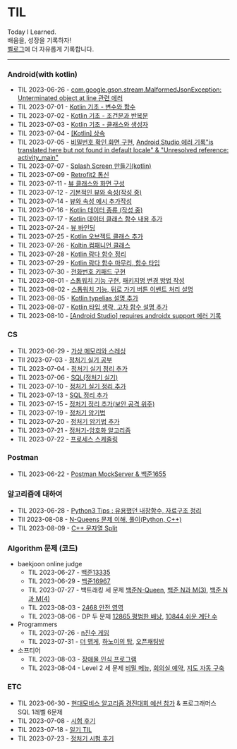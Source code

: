 # TIL

Today I Learned.  
배움을, 성장을 기록하자!  
[벨로그](https://velog.io/@kuronuma_daisy)에 더 자유롭게 기록합니다.


---  

### Android(with kotlin)
* TIL 2023-06-26 - [com.google.gson.stream.MalformedJsonException: Unterminated object at line 관련 에러](https://github.com/yndoo/TIL/blob/main/Android/com.google.gson.stream.MalformedJsonException%3A%20Unterminated%20object%20at%20line%20%EA%B4%80%EB%A0%A8%20%EC%97%90%EB%9F%AC.md)
* TIL 2023-07-01 - [Kotlin 기초 - 변수와 함수](https://github.com/yndoo/TIL/blob/main/Android/Kotlin%20%EA%B8%B0%EC%B4%88%20-%20%EB%B3%80%EC%88%98%EC%99%80%20%ED%95%A8%EC%88%98.md)
* TIL 2023-07-02 - [Kotlin 기초 - 조건문과 반복문](https://github.com/yndoo/TIL/blob/main/Android/Kotlin%20%EA%B8%B0%EC%B4%88%20-%20%EC%A1%B0%EA%B1%B4%EB%AC%B8%EA%B3%BC%20%EB%B0%98%EB%B3%B5%EB%AC%B8.md)
* TIL 2023-07-03 - [Kotlin 기초 - 클래스와 생성자](https://github.com/yndoo/TIL/blob/main/Android/Kotlin%20%EA%B8%B0%EC%B4%88%20-%20%ED%81%B4%EB%9E%98%EC%8A%A4%EC%99%80%20%EC%83%9D%EC%84%B1%EC%9E%90.md)
* TIL 2023-07-04 - [[Kotlin] 상속](https://github.com/yndoo/TIL/blob/main/Android/%5BKotlin%5D%20%EC%83%81%EC%86%8D.md)
* TIL 2023-07-05 - [비밀번호 확인 화면 구현](https://github.com/yndoo/AndroidPracticeProjects/tree/master/pw_view), [Android Studio 에러 기록"is translated here but not found in default locale" & "Unresolved reference: activity_main"](https://github.com/yndoo/TIL/blob/main/Android/Android%20Studio%20%EC%97%90%EB%9F%AC%20%22is%20translated%20here%20but%20not%20found%20in%20default%20locale%22%20%26%20%22Unresolved%20reference%3A%20activity_main%22.md)
* TIL 2023-07-07 - [Splash Screen 만들기(kotlin)](https://github.com/yndoo/TIL/blob/main/Android/Splash%20Screen%20%EB%A7%8C%EB%93%A4%EA%B8%B0(kotlin).md)
* TIL 2023-07-09 - [Retrofit2 통신](https://github.com/yndoo/TIL/blob/main/Android/Retrofit2%20%ED%86%B5%EC%8B%A0.md)
* TIL 2023-07-11 - [뷰 클래스와 화면 구성](https://github.com/yndoo/TIL/blob/main/Android/%EB%B7%B0%20%ED%81%B4%EB%9E%98%EC%8A%A4%EC%99%80%20%ED%99%94%EB%A9%B4%20%EA%B5%AC%EC%84%B1.md)
* TIL 2023-07-12 - [기본적인 뷰와 속성(작성 중)](https://velog.io/@kuronuma_daisy/android7)
* TIL 2023-07-14 - [뷰와 속성 예시 추가작성](https://github.com/yndoo/TIL/blob/main/Android/%EA%B8%B0%EB%B3%B8%EC%A0%81%EC%9D%B8%20%EB%B7%B0%EC%99%80%20%EC%86%8D%EC%84%B1.md)
* TIL 2023-07-16 - [Kotlin 데이터 종류 (작성 중)](https://github.com/yndoo/TIL/blob/main/Android/%5BKotlin%5D%20%EB%8D%B0%EC%9D%B4%ED%84%B0%20%EC%A2%85%EB%A5%98.md)
* TIL 2023-07-17 - [Kotlin 데이터 클래스 함수 내용 추가](https://github.com/yndoo/TIL/blob/main/Android/%5BKotlin%5D%20%EB%8D%B0%EC%9D%B4%ED%84%B0%20%EC%A2%85%EB%A5%98.md)
* TIL 2023-07-24 - [뷰 바인딩](https://github.com/yndoo/TIL/blob/main/Android/%EB%B7%B0%EB%B0%94%EC%9D%B8%EB%94%A9.md)
* TIL 2023-07-25 - [Kotlin 오브젝트 클래스 추가](https://github.com/yndoo/TIL/blob/main/Android/%5BKotlin%5D%20%EB%8D%B0%EC%9D%B4%ED%84%B0%20%EC%A2%85%EB%A5%98.md)
* TIL 2023-07-26 - [Koltin 컴패니언 클래스](https://github.com/yndoo/TIL/blob/main/Android/%5BKotlin%5D%20%EB%8D%B0%EC%9D%B4%ED%84%B0%20%EC%A2%85%EB%A5%98.md)
* TIL 2023-07-28 - [Kotlin 람다 함수 정리](https://github.com/yndoo/TIL/blob/main/Android/%5BKotlin%5D%20%EB%9E%8C%EB%8B%A4%20%ED%95%A8%EC%88%98%EC%99%80%20%EA%B3%A0%EC%B0%A8%20%ED%95%A8%EC%88%98.md)
* TIL 2023-07-29 - [Kotlin 람다 함수 마무리, 함수 타입](https://github.com/yndoo/TIL/blob/main/Android/%5BKotlin%5D%20%EB%9E%8C%EB%8B%A4%20%ED%95%A8%EC%88%98%EC%99%80%20%EA%B3%A0%EC%B0%A8%20%ED%95%A8%EC%88%98.md)
* TIL 2023-07-30 - [전화번호 키패드 구현](https://github.com/yndoo/AndroidPracticeProjects/tree/master/ch7_layout)
* TIL 2023-08-01 - [스톱워치 기능 구현](https://github.com/yndoo/AndroidPracticeProjects/tree/master/ch8_event), [패키지명 변경 방법 작성](https://github.com/yndoo/TIL/blob/main/Android/%EC%95%88%EB%93%9C%EB%A1%9C%EC%9D%B4%EB%93%9C%20%EC%8A%A4%ED%8A%9C%EB%94%94%EC%98%A4%20%ED%8C%A8%ED%82%A4%EC%A7%80%EB%AA%85%20%EB%B3%80%EA%B2%BD%20%EB%B0%A9%EB%B2%95.md)
* TIL 2023-08-02 - [스톱워치 기능, 뒤로 가기 버튼 이벤트 처리 설명](https://github.com/yndoo/AndroidPracticeProjects/blob/master/ch8_event/README.md)
* TIL 2023-08-05 - [Kotlin typelias 설명 추가](https://github.com/yndoo/TIL/blob/main/Android/%5BKotlin%5D%20%EB%9E%8C%EB%8B%A4%20%ED%95%A8%EC%88%98%EC%99%80%20%EA%B3%A0%EC%B0%A8%20%ED%95%A8%EC%88%98.md)
* TIL 2023-08-07 - [Kotlin 타입 생략, 고차 함수 설명 추가](https://github.com/yndoo/TIL/blob/main/Android/%5BKotlin%5D%20%EB%9E%8C%EB%8B%A4%20%ED%95%A8%EC%88%98%EC%99%80%20%EA%B3%A0%EC%B0%A8%20%ED%95%A8%EC%88%98.md)
* TIL 2023-08-10 - [[Android Studio] requires androidx support 에러 기록](https://github.com/yndoo/TIL/blob/main/Android/%5BAndroid%20Studio%5D%20requires%20androidx%20support%20%EC%97%90%EB%9F%AC.md)

### CS 
* TIL 2023-06-29 - [가상 메모리와 스레싱](https://github.com/yndoo/TIL/blob/main/CS/%EA%B0%80%EC%83%81%20%EB%A9%94%EB%AA%A8%EB%A6%AC%EC%99%80%20%EC%8A%A4%EB%A0%88%EC%8B%B1.md)
* TIl 2023-07-03 - [정처기 실기 공부](https://github.com/yndoo/TIL/blob/main/CS/%EC%A0%95%EC%B2%98%EA%B8%B0%20%EC%8B%A4%EA%B8%B0%20%EA%B3%B5%EB%B6%80.md)
* TIL 2023-07-04 - [정처기 실기 정리 추가](https://github.com/yndoo/TIL/blob/main/CS/%EC%A0%95%EC%B2%98%EA%B8%B0%20%EC%8B%A4%EA%B8%B0%20%EA%B3%B5%EB%B6%80.md)
* TIL 2023-07-06 - [SQL(정처기 실기)](https://github.com/yndoo/TIL/blob/main/CS/SQL(%EC%A0%95%EC%B2%98%EA%B8%B0%20%EC%8B%A4%EA%B8%B0).md)
* TIL 2023-07-10 - [정처기 실기 정리 추가](https://github.com/yndoo/TIL/blob/main/CS/%EC%A0%95%EC%B2%98%EA%B8%B0%20%EC%8B%A4%EA%B8%B0%20%EA%B3%B5%EB%B6%80.md)
* TIL 2023-07-13 - [SQL 정리 추가](https://github.com/yndoo/TIL/blob/main/CS/SQL(%EC%A0%95%EC%B2%98%EA%B8%B0%20%EC%8B%A4%EA%B8%B0).md)
* TIL 2023-07-15 - [정처기 정리 추가(보안 공격 위주)](https://github.com/yndoo/TIL/blob/main/CS/%EC%A0%95%EC%B2%98%EA%B8%B0%20%EC%8B%A4%EA%B8%B0%20%EA%B3%B5%EB%B6%80.md)
* TIL 2023-07-19 - [정처기 암기법](https://github.com/yndoo/TIL/blob/main/CS/%EC%A0%95%EC%B2%98%EA%B8%B0%20%EC%8B%A4%EA%B8%B0%20%EC%95%94%EA%B8%B0%EB%B2%95.md)
* TIL 2023-07-20 - [정처기 암기법 추가](https://github.com/yndoo/TIL/blob/main/CS/%EC%A0%95%EC%B2%98%EA%B8%B0%20%EC%8B%A4%EA%B8%B0%20%EC%95%94%EA%B8%B0%EB%B2%95.md)
* TIL 2023-07-21 - [정처기-암호화 알고리즘](https://velog.io/@kuronuma_daisy/%EC%95%94%ED%98%B8%ED%99%94-%EC%95%8C%EA%B3%A0%EB%A6%AC%EC%A6%98)
* TIL 2023-07-22 - [프로세스 스케줄링](https://github.com/yndoo/TIL/blob/main/CS/%ED%94%84%EB%A1%9C%EC%84%B8%EC%8A%A4%20%EC%8A%A4%EC%BC%80%EC%A4%84%EB%A7%81.md)


### Postman
* TIL 2023-06-22 - [Postman MockServer & 백준1655](https://github.com/yndoo/TIL/blob/main/Postman/Postman%20MockServer.md)

### 알고리즘에 대하여 
* TIL 2023-06-28 - [Python3 Tips : 유용했던 내장함수, 자료구조 정리](https://github.com/yndoo/TIL/blob/main/Python/Python%20Tips%20%EB%AA%A8%EC%9D%8C.md)
* TIl 2023-08-08 - [N-Queens 문제 이해, 풀이(Python, C++)](https://github.com/yndoo/TIL/blob/main/%EC%95%8C%EA%B3%A0%EB%A6%AC%EC%A6%98/N-Queens%20%EB%AC%B8%EC%A0%9C%20%EC%9D%B4%ED%95%B4%2C%20%ED%92%80%EC%9D%B4(Python%2C%20C%2B%2B).md)
* TIL 2023-08-09 - [C++ 문자열 Split](https://github.com/yndoo/TIL/blob/main/%EC%95%8C%EA%B3%A0%EB%A6%AC%EC%A6%98/C%2B%2B%20%EB%AC%B8%EC%9E%90%EC%97%B4%20split()%20%EA%B5%AC%ED%98%84.md)

### Algorithm 문제 (코드)
* baekjoon online judge  
  * TIL 2023-06-27 - [백준13335](https://github.com/yndoo/algorithm-study/tree/main/%EB%B0%B1%EC%A4%80/Silver/13335.%E2%80%85%ED%8A%B8%EB%9F%AD)
  * TIL 2023-06-29 - [백준16967](https://github.com/yndoo/algorithm-study/tree/main/%EB%B0%B1%EC%A4%80/Silver/16967.%E2%80%85%EB%B0%B0%EC%97%B4%E2%80%85%EB%B3%B5%EC%9B%90%ED%95%98%EA%B8%B0)
  * TIL 2023-07-27 - 백트래킹 세 문제 [백준N-Queen](https://github.com/yndoo/algorithm-study/tree/main/%EB%B0%B1%EC%A4%80/Gold/9663.%E2%80%85N%EF%BC%8DQueen), [백준 N과 M(3)](https://github.com/yndoo/algorithm-study/tree/main/%EB%B0%B1%EC%A4%80/Silver/15651.%E2%80%85N%EA%B3%BC%E2%80%85M%E2%80%85%EF%BC%883%EF%BC%89), [백준 N과 M(4)](https://github.com/yndoo/algorithm-study/tree/main/%EB%B0%B1%EC%A4%80/Silver/15652.%E2%80%85N%EA%B3%BC%E2%80%85M%E2%80%85%EF%BC%884%EF%BC%89)
  * TIL 2023-08-03 - [2468 안전 영역](https://github.com/yndoo/algorithm-study/tree/main/%EB%B0%B1%EC%A4%80/Silver/2468.%E2%80%85%EC%95%88%EC%A0%84%E2%80%85%EC%98%81%EC%97%AD)
  * TIL 2023-08-06 - DP 두 문제 [12865 평범한 배낭](https://github.com/yndoo/algorithm-study/tree/main/%EB%B0%B1%EC%A4%80/Gold/12865.%E2%80%85%ED%8F%89%EB%B2%94%ED%95%9C%E2%80%85%EB%B0%B0%EB%82%AD), [10844 쉬운 계단 수](https://github.com/yndoo/algorithm-study/tree/main/%EB%B0%B1%EC%A4%80/Silver/10844.%E2%80%85%EC%89%AC%EC%9A%B4%E2%80%85%EA%B3%84%EB%8B%A8%E2%80%85%EC%88%98)
* Programmers
  * TIL 2023-07-26 - [n진수 게임](https://github.com/yndoo/algorithm-study/tree/main/%ED%94%84%EB%A1%9C%EA%B7%B8%EB%9E%98%EB%A8%B8%EC%8A%A4/lv2/17687.%E2%80%85%EF%BC%BB3%EC%B0%A8%EF%BC%BD%E2%80%85n%EC%A7%84%EC%88%98%E2%80%85%EA%B2%8C%EC%9E%84)
  * TIL 2023-07-31 - [더 맵게](https://github.com/yndoo/algorithm-study/tree/main/%ED%94%84%EB%A1%9C%EA%B7%B8%EB%9E%98%EB%A8%B8%EC%8A%A4/lv2/42626.%E2%80%85%EB%8D%94%E2%80%85%EB%A7%B5%EA%B2%8C), [하노이의 탑](https://github.com/yndoo/algorithm-study/tree/main/%ED%94%84%EB%A1%9C%EA%B7%B8%EB%9E%98%EB%A8%B8%EC%8A%A4/lv2/12946.%E2%80%85%ED%95%98%EB%85%B8%EC%9D%B4%EC%9D%98%E2%80%85%ED%83%91), [오픈채팅방](https://github.com/yndoo/algorithm-study/tree/main/%ED%94%84%EB%A1%9C%EA%B7%B8%EB%9E%98%EB%A8%B8%EC%8A%A4/lv2/42888.%E2%80%85%EC%98%A4%ED%94%88%EC%B1%84%ED%8C%85%EB%B0%A9)
* 소프티어
  * TIL 2023-08-03 - [장애물 인식 프로그램](https://github.com/yndoo/algorithm-study/tree/main/%EC%86%8C%ED%94%84%ED%8B%B0%EC%96%B4/%EC%9E%A5%EC%95%A0%EB%AC%BC%20%EC%9D%B8%EC%8B%9D%20%ED%94%84%EB%A1%9C%EA%B7%B8%EB%9E%A8)
  * TIL 2023-08-04 - Level 2 세 문제 [비밀 메뉴](https://github.com/yndoo/algorithm-study/tree/main/%EC%86%8C%ED%94%84%ED%8B%B0%EC%96%B4/%EB%B9%84%EB%B0%80%20%EB%A9%94%EB%89%B4), [회의실 예약](https://github.com/yndoo/algorithm-study/tree/main/%EC%86%8C%ED%94%84%ED%8B%B0%EC%96%B4/%ED%9A%8C%EC%9D%98%EC%8B%A4%20%EC%98%88%EC%95%BD), [지도 자동 구축](https://github.com/yndoo/algorithm-study/tree/main/%EC%86%8C%ED%94%84%ED%8B%B0%EC%96%B4/%EC%A7%80%EB%8F%84%20%EC%9E%90%EB%8F%99%20%EA%B5%AC%EC%B6%95)

### ETC
* TIL 2023-06-30 - [현대모비스 알고리즘 경진대회 예선 참가](https://velog.io/@kuronuma_daisy/23%EB%85%84-%ED%98%84%EB%8C%80%EB%AA%A8%EB%B9%84%EC%8A%A4-%EC%95%8C%EA%B3%A0%EB%A6%AC%EC%A6%98-%EA%B2%BD%EC%A7%84%EB%8C%80%ED%9A%8C-%EC%98%88%EC%84%A0-%ED%9B%84%EA%B8%B0) & 프로그래머스 SQL 1레벨 6문제
* TIL 2023-07-08 - [시험 후기](https://velog.io/@kuronuma_daisy/TIL-2023-07-08)
* TIL 2023-07-18 - [일기 TIL](https://velog.io/@kuronuma_daisy/%EC%9D%BC%EA%B8%B0)
* TIL 2023-07-23 - [정처기 시험 후기](https://velog.io/@kuronuma_daisy/%EC%A0%95%EB%B3%B4%EC%B2%98%EB%A6%AC%EA%B8%B0%EC%82%AC-%EC%8B%A4%EA%B8%B0-%ED%9B%84%EA%B8%B0)
